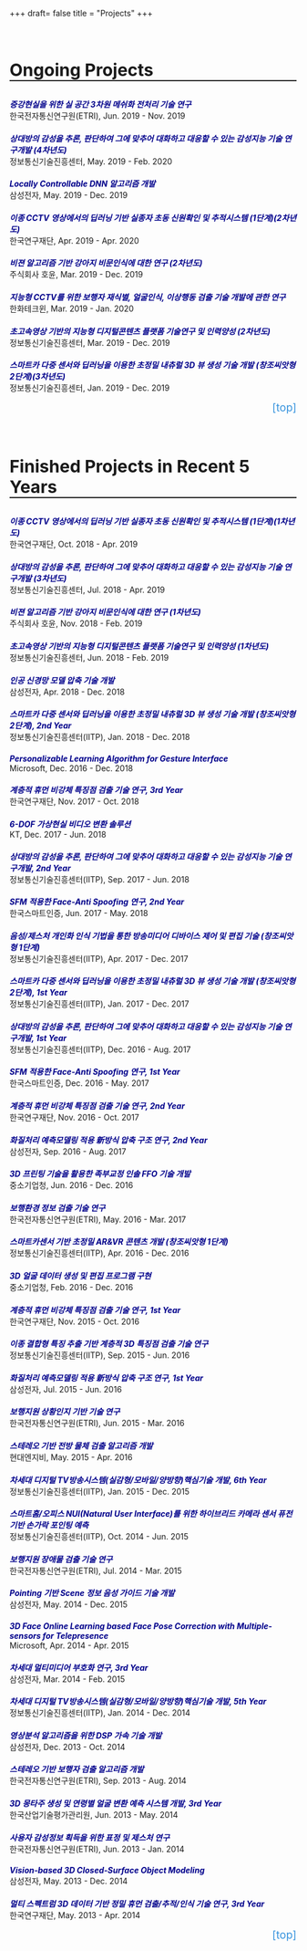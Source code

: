 +++
draft= false
title = "Projects"
+++

<style>
    .paper-title{
        margin-bottom: 0;
        color: darkblue;
        }
    .paper-author{
        font-weight: bold;
        }
    #teleport{
        text-decoration: none;
        color: #3794de;
        display: block;
        text-align: right;
        font-size: 19px;
        }
    #teleport:hover{
        text-decoration: none;
        font-weight: bold;
        color: #3794de;
        display: block;
        text-align: right;
        }
</style>

<br/>
<h3 style="border-bottom: 2px solid; font-size: 30px;">Ongoing Projects</h3>

<h5 class="paper-title">증강현실을 위한 실 공간 3차원 메쉬화 전처리 기술 연구</h5>
한국전자통신연구원(ETRI), Jun. 2019 - Nov. 2019

<h5 class="paper-title">상대방의 감성을 추론, 판단하여 그에 맞추어 대화하고 대응할 수 있는 감성지능 기술 연구개발 (4차년도)</h5>
정보통신기술진흥센터, May. 2019 - Feb. 2020

<h5 class="paper-title">Locally Controllable DNN 알고리즘 개발</h5>
삼성전자, May. 2019 - Dec. 2019

<h5 class="paper-title">이종 CCTV 영상에서의 딥러닝 기반 실종자 초동 신원확인 및 추적시스템 (1단계)(2차년도)</h5>
한국연구재단, Apr. 2019 - Apr. 2020

<h5 class="paper-title">비젼 알고리즘 기반 강아지 비문인식에 대한 연구 (2차년도)</h5>
주식회사 호윤, Mar. 2019 - Dec. 2019

<h5 class="paper-title">지능형 CCTV를 위한 보행자 재식별, 얼굴인식, 이상행동 검출 기술 개발에 관한 연구</h5>
한화테크윈, Mar. 2019 - Jan. 2020

<h5 class="paper-title">초고속영상 기반의 지능형 디지털콘텐츠 플랫폼 기술연구 및 인력양성 (2차년도)</h5>
정보통신기술진흥센터, Mar. 2019 - Dec. 2019

<h5 class="paper-title">스마트카 다중 센서와 딥러닝을 이용한 초정밀 내츄럴 3D 뷰 생성 기술 개발 (창조씨앗형 2단계)(3차년도)</h5>
정보통신기술진흥센터, Jan. 2019 - Dec. 2019

<a href="#top-of-page" id="teleport">[top]</a>






<br/>
<h3 style="border-bottom: 2px solid; font-size: 30px;">Finished Projects in Recent 5 Years</h3>

<h5 class="paper-title">이종 CCTV 영상에서의 딥러닝 기반 실종자 초동 신원확인 및 추적시스템 (1단계)(1차년도)</h5>
한국연구재단, Oct. 2018 - Apr. 2019

<h5 class="paper-title">상대방의 감성을 추론, 판단하여 그에 맞추어 대화하고 대응할 수 있는 감성지능 기술 연구개발 (3차년도)</h5>
정보통신기술진흥센터, Jul. 2018 - Apr. 2019

<h5 class="paper-title">비젼 알고리즘 기반 강아지 비문인식에 대한 연구 (1차년도)</h5>
주식회사 호윤, Nov. 2018 - Feb. 2019

<h5 class="paper-title">초고속영상 기반의 지능형 디지털콘텐츠 플랫폼 기술연구 및 인력양성 (1차년도)</h5>
정보통신기술진흥센터, Jun. 2018 - Feb. 2019

<h5 class="paper-title">인공 신경망 모델 압축 기술 개발</h5>
삼성전자, Apr. 2018 - Dec. 2018

<h5 class="paper-title">스마트카 다중 센서와 딥러닝을 이용한 초정밀 내츄럴 3D 뷰 생성 기술 개발 (창조씨앗형 2단계), 2nd Year</h5>
정보통신기술진흥센터(IITP), Jan. 2018 - Dec. 2018

<h5 class="paper-title">Personalizable Learning Algorithm for Gesture Interface</h5>
Microsoft, Dec. 2016 - Dec. 2018

<h5 class="paper-title">계층적 휴먼 비강체 특징점 검출 기술 연구, 3rd Year</h5>
한국연구재단, Nov. 2017 - Oct. 2018

<h5 class="paper-title">6-DOF 가상현실 비디오 변환 솔루션</h5>
KT, Dec. 2017 - Jun. 2018

<h5 class="paper-title">상대방의 감성을 추론, 판단하여 그에 맞추어 대화하고 대응할 수 있는 감성지능 기술 연구개발, 2nd Year</h5>
정보통신기술진흥센터(IITP), Sep. 2017 - Jun. 2018

<h5 class="paper-title">SFM 적용한 Face-Anti Spoofing 연구, 2nd Year</h5>
한국스마트인증, Jun. 2017 - May. 2018

<h5 class="paper-title">음성/제스처 개인화 인식 기법을 통한 방송미디어 디바이스 제어 및 편집 기술 (창조씨앗형 1단계)</h5>
정보통신기술진흥센터(IITP), Apr. 2017 - Dec. 2017

<h5 class="paper-title">스마트카 다중 센서와 딥러닝을 이용한 초정밀 내츄럴 3D 뷰 생성 기술 개발 (창조씨앗형 2단계), 1st Year</h5>
정보통신기술진흥센터(IITP), Jan. 2017 - Dec. 2017

<h5 class="paper-title">상대방의 감성을 추론, 판단하여 그에 맞추어 대화하고 대응할 수 있는 감성지능 기술 연구개발, 1st Year</h5>
정보통신기술진흥센터(IITP), Dec. 2016 - Aug. 2017

<h5 class="paper-title">SFM 적용한 Face-Anti Spoofing 연구, 1st Year</h5>
한국스마트인증, Dec. 2016 - May. 2017

<h5 class="paper-title">계층적 휴먼 비강체 특징점 검출 기술 연구, 2nd Year</h5>
한국연구재단, Nov. 2016 - Oct. 2017

<h5 class="paper-title">화질처리 예측모델링 적용 新방식 압축 구조 연구, 2nd Year</h5>
삼성전자, Sep. 2016 - Aug. 2017





<h5 class="paper-title">3D 프린팅 기술을 활용한 족부교정 인솔 FFO 기술 개발</h5>
중소기업청, Jun. 2016 - Dec. 2016

<h5 class="paper-title">보행환경 정보 검출 기술 연구</h5>
한국전자통신연구원(ETRI), May. 2016 - Mar. 2017

<h5 class="paper-title">스마트카센서 기반 초정밀 AR&VR 콘텐츠 개발 (창조씨앗형 1단계)</h5>
정보통신기술진흥센터(IITP), Apr. 2016 - Dec. 2016

<h5 class="paper-title">3D 얼굴 데이터 생성 및 편집 프로그램 구현</h5>
중소기업청, Feb. 2016 - Dec. 2016

<h5 class="paper-title">계층적 휴먼 비강체 특징점 검출 기술 연구, 1st Year</h5>
한국연구재단, Nov. 2015 - Oct. 2016





<h5 class="paper-title">이종 결합형 특징 추출 기반 계층적 3D 특징점 검출 기술 연구</h5>
정보통신기술진흥센터(IITP), Sep. 2015 - Jun. 2016

<h5 class="paper-title">화질처리 예측모델링 적용 新방식 압축 구조 연구, 1st Year</h5>
삼성전자, Jul. 2015 - Jun. 2016

<h5 class="paper-title">보행지원 상황인지 기반 기술 연구</h5>
한국전자통신연구원(ETRI), Jun. 2015 - Mar. 2016

<h5 class="paper-title">스테레오 기반 전방 물체 검출 알고리즘 개발</h5>
현대엔지비, May. 2015 - Apr. 2016

<h5 class="paper-title">차세대 디지털 TV방송시스템(실감형/모바일/양방향)핵심기술 개발, 6th Year</h5>
정보통신기술진흥센터(IITP), Jan. 2015 - Dec. 2015

<h5 class="paper-title">스마트홈/오피스 NUI(Natural User Interface)를 위한 하이브리드 카메라 센서 퓨전 기반 손가락 포인팅 예측</h5>
정보통신기술진흥센터(IITP), Oct. 2014 - Jun. 2015

<h5 class="paper-title">보행지원 장애물 검출 기술 연구</h5>
한국전자통신연구원(ETRI), Jul. 2014 - Mar. 2015

<h5 class="paper-title">Pointing 기반 Scene 정보 음성 가이드 기술 개발</h5>
삼성전자, May. 2014 - Dec. 2015

<h5 class="paper-title">3D Face Online Learning based Face Pose Correction with  Multiple-sensors for Telepresence</h5>
Microsoft, Apr. 2014 - Apr. 2015

<h5 class="paper-title">차세대 멀티미디어 부호화 연구, 3rd Year</h5>
삼성전자, Mar. 2014 - Feb. 2015





<h5 class="paper-title">차세대 디지털 TV방송시스템(실감형/모바일/양방향)핵심기술 개발, 5th Year</h5>
정보통신기술진흥센터(IITP), Jan. 2014 - Dec. 2014

<h5 class="paper-title">영상분석 알고리즘을 위한 DSP 가속 기술 개발</h5>
삼성전자, Dec. 2013 - Oct. 2014

<h5 class="paper-title">스테레오 기반 보행자 검출 알고리즘 개발</h5>
한국전자통신연구원(ETRI), Sep. 2013 - Aug. 2014

<h5 class="paper-title">3D 몽타주 생성 및 연령별 얼굴 변환 예측 시스템 개발, 3rd Year</h5>
한국산업기술평가관리원, Jun. 2013 - May. 2014

<h5 class="paper-title">사용자 감성정보 획득을 위한 표정 및 제스처 연구</h5>
한국전자통신연구원(ETRI), Jun. 2013 - Jan. 2014

<h5 class="paper-title">Vision-based 3D Closed-Surface Object Modeling</h5>
삼성전자, May. 2013 - Dec. 2014

<h5 class="paper-title">멀티 스펙트럼 3D 데이터 기반 정밀 휴먼 검출/추적/인식 기술 연구, 3rd Year</h5>
한국연구재단, May. 2013 - Apr. 2014
















<a href="#top-of-page" id="teleport">[top]</a>
